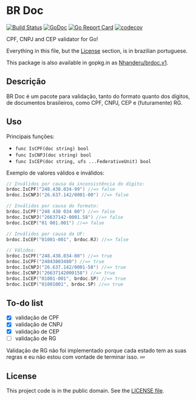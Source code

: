# BR Doc

[![Build Status][tag1img]][tag1link]
[![GoDoc][tag2img]][tag2link]
[![Go Report Card][tag3img]][tag3link]
[![codecov][tag4img]][tag4link]

CPF, CNPJ and CEP validator for Go!

Everything in this file, but the [License](#license) section, is in brazilian portuguese.

This package is also available in gopkg.in as [Nhanderu/brdoc.v1][1].

## Descrição


BR Doc é um pacote para validação, tanto do formato quanto dos dígitos, de documentos brasileiros, como CPF, CNPJ, CEP e (futuramente) RG.

## Uso

Principais funções:

- `func IsCPF(doc string) bool`
- `func IsCNPJ(doc string) bool`
- `func IsCEP(doc string, ufs ...FederativeUnit) bool`

Exemplo de valores válidos e inválidos:

```go
// Inválidos por causa da inconsistência do dígito:
brdoc.IsCPF("248.438.034-99") //=> false
brdoc.IsCNPJ("26.637.142/0001-00") //=> false

// Inválidos por causa do formato:
brdoc.IsCPF("248 438 034 80") //=> false
brdoc.IsCNPJ("26637142-0001.58") //=> false
brdoc.IsCEP("01 001.001") //=> false

// Inválidos por causa da UF:
brdoc.IsCEP("01001-001", brdoc.RJ) //=> false

// Válidos:
brdoc.IsCPF("248.438.034-80") //=> true
brdoc.IsCPF("24843803480") //=> true
brdoc.IsCNPJ("26.637.142/0001-58") //=> true
brdoc.IsCNPJ("26637142000158") //=> true
brdoc.IsCEP("01001-001", brdoc.SP) //=> true
brdoc.IsCEP("01001001", brdoc.SP) //=> true
```

## To-do list

- [x] validação de CPF
- [x] validação de CNPJ
- [x] validação de CEP
- [ ] validação de RG

Validação de RG não foi implementado porque cada estado tem as suas regras
e eu não estou com vontade de terminar isso. :zzz:

## License

This project code is in the public domain. See the [LICENSE file][4].

[1]: https://gopkg.in/Nhanderu/brdoc.v1
[2]: https://github.com/asaskevich/govalidator
[3]: https://github.com/Nhanderu/brdoc-govalidator
[4]: https://github.com/Nhanderu/brdoc/blob/master/LICENSE

[tag1img]: https://travis-ci.org/Nhanderu/brdoc.svg?branch=master
[tag1link]: https://travis-ci.org/Nhanderu/brdoc
[tag2img]: https://godoc.org/github.com/Nhanderu/brdoc?status.png
[tag2link]: https://godoc.org/github.com/Nhanderu/brdoc
[tag3img]: https://goreportcard.com/badge/github.com/Nhanderu/brdoc
[tag3link]: https://goreportcard.com/report/github.com/Nhanderu/brdoc
[tag4img]: https://codecov.io/gh/Nhanderu/brdoc/branch/master/graph/badge.svg
[tag4link]: https://codecov.io/gh/Nhanderu/brdoc